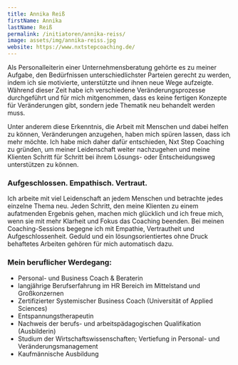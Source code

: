 ```yaml
---
title: Annika Reiß
firstName: Annika
lastName: Reiß
permalink: /initiatoren/annika-reiss/
image: assets/img/annika-reiss.jpg
website: https://www.nxtstepcoaching.de/
---
```


Als Personalleiterin einer Unternehmensberatung gehörte es zu meiner Aufgabe, den Bedürfnissen unterschiedlichster Parteien gerecht zu werden, indem ich sie motivierte, unterstützte und ihnen neue Wege aufzeigte. Während dieser Zeit habe ich verschiedene Veränderungsprozesse durchgeführt und für mich mitgenommen, dass es keine fertigen Konzepte für Veränderungen gibt, sondern jede Thematik neu behandelt werden muss.

Unter anderem diese Erkenntnis, die Arbeit mit Menschen und dabei helfen zu können, Veränderungen anzugehen, haben mich spüren lassen, dass ich mehr möchte. Ich habe mich daher dafür entschieden, Nxt Step Coaching zu gründen, um meiner Leidenschaft weiter nachzugehen und meine Klienten Schritt für Schritt bei ihrem Lösungs- oder Entscheidungsweg unterstützen zu können.

### Aufgeschlossen. Empathisch. Vertraut.

Ich arbeite mit viel Leidenschaft an jedem Menschen und betrachte jedes einzelne Thema neu. Jeden Schritt, den meine Klienten zu einem aufatmenden Ergebnis gehen, machen mich glücklich und ich freue mich, wenn sie mit mehr Klarheit und Fokus das Coaching beenden. Bei meinen Coaching-Sessions begegne ich mit Empathie, Vertrautheit und Aufgeschlossenheit. Geduld und ein lösungsorientiertes ohne Druck behaftetes Arbeiten gehören für mich automatisch dazu.

### ​Mein beruflicher Werdegang:

- Personal- und Business Coach & Beraterin
- langjährige Berufserfahrung im HR Bereich im Mittelstand und Großkonzernen
- Zertifizierter Systemischer Business Coach (Universität of Applied Sciences)
- Entspannungstherapeutin
- Nachweis der berufs- und arbeitspädagogischen Qualifikation (Ausbilderin)
- Studium der Wirtschaftswissenschaften; Vertiefung in Personal- und Veränderungsmanagement
- Kaufmännische Ausbildung
